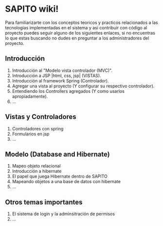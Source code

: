 # SAPITO wiki! #

Para familiarizarte con los conceptos teoricos y practicos relacionados a las tecnologias implementadas en el sistema y asi contribuir con código al proyecto puedes seguir alguno de los siguientes enlaces, si no encuentras lo que estas buscando no dudes en preguntar a los administradores del proyecto.

## Introducción ##

1. Introducción al "Modelo vista controlador (MVC)".
2. Introducción a JSP |html, css, jsp| (VISTAS).
3. Introducción al framework Spring (Controlador).
4. Agregar una vista al proyecto (Y configurar su respectivo controlador).
5. Entendiendo los Controllers agregados (Y como usarlos apropiadamente).
6. ...

## Vistas y Controladores ##

1. Controladores con spring
2. Formularios en jsp
3. ...

## Modelo (Database and Hibernate)

1. Mapeo objeto relacional
2. Introducción a hibernate
3. El papel que juega Hibernate dentro de SAPITO
4. Mapeando objetos a una base de datos con hibernate
5. ...

## Otros temas importantes ##

1. El sistema de login y la adminsitración de permisos
2. ...

